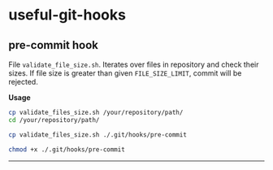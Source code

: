 # useful-git-hooks

## pre-commit hook

File `validate_file_size.sh`.  Iterates over files in repository and check their sizes. If file size is greater than given `FILE_SIZE_LIMIT`, commit will be rejected. 

**Usage**

```sh
cp validate_files_size.sh /your/repository/path/
cd /your/repository/path/
```

```sh
cp validate_files_size.sh ./.git/hooks/pre-commit
```

```sh
chmod +x ./.git/hooks/pre-commit
```

---

